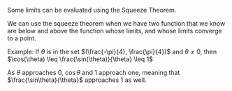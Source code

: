 Some limits can be evaluated using the Squeeze Theorem.

We can use the squeeze theorem when we have two function that we know are below and above the function whose limits, and whose limits converge to a point. 

Example:
If $\theta$ is in the set $(\frac{-\pi}{4}, \frac{\pi}{4})$ and $\theta\neq0$, then $\cos(\theta) \leq \frac{\sin(\theta)}{\theta} \leq 1$

As $\theta$ approaches 0, $\cos\theta$ and 1 approach one, meaning that $\frac{\sin\theta}{\theta}$ approaches 1 as well.
